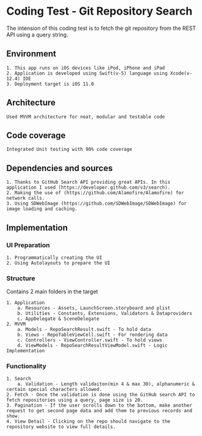 # Coding Test - Git Repository Search

The intension of this coding test is to fetch the git repository from the REST API using a query string.

## Environment
    1. This app runs on iOS devices like iPod, iPhone and iPad
    2. Application is developed using Swift(v-5) language using Xcode(v-12.4) IDE
    3. Deployment target is iOS 11.0

## Architecture
    Used MVVM architecture for neat, modular and testable code

## Code coverage
    Integrated Unit testing with 90% code coverage

## Dependencies and sources
    1. Thanks to GitHub Search API providing great APIs. In this application I used (https://developer.github.com/v3/search).
    2. Making the use of (https://github.com/Alamofire/Alamofire) for network calls.
    3. Using SDWebImage (https://github.com/SDWebImage/SDWebImage) for image loading and caching.

## Implementation
### UI Preparation
    1. Programmatically creating the UI
    2. Using Autolayouts to prepare the UI

### Structure
Contains 2 main folders in the target

    1. Application
        a. Resources - Assets, LaunchScreen.storyboard and plist
        b. Utilities - Constants, Extensions, Validators & Dataproviders
        c. AppDelegate & SceneDelegate
    2. MVVM
        a. Models - RepoSearchResult.swift - To hold data 
        b. Views - RepoTableViewCell.swift - For rendering data
        c. Controllers - ViewController.swift - To hold views
        d. ViewModels - RepoSearchResultViewModel.swift - Logic Implementation
    
### Functionality
    1. Search
        a. Validation - Length validaiton(min 4 & max 30), alphanumeric & certain special characters allowed.
    2. Fetch - Once the validation is done using the GitHub search API to fetch repositories using a query, page size is 20.
    3. Pagination - If the user scrolls down to the bottom, make another request to get second page data and add them to previous records and show.
    4. View Detail - Clicking on the repo should navigate to the repository website to view full details.
